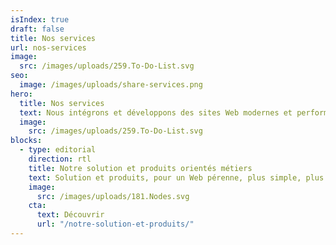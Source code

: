 ```yaml
---
isIndex: true
draft: false
title: Nos services
url: nos-services
image:
  src: /images/uploads/259.To-Do-List.svg
seo:
  image: /images/uploads/share-services.png
hero:
  title: Nos services
  text: Nous intégrons et développons des sites Web modernes et performants.
  image:
    src: /images/uploads/259.To-Do-List.svg
blocks:
  - type: editorial
    direction: rtl
    title: Notre solution et produits orientés métiers
    text: Solution et produits, pour un Web pérenne, plus simple, plus accessible et à faible émission de carbone.
    image:
      src: /images/uploads/181.Nodes.svg
    cta:
      text: Découvrir
      url: "/notre-solution-et-produits/"
---
```

